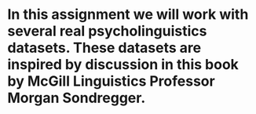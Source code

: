 # In this assignment we will work with several real psycholinguistics datasets. These datasets are inspired by discussion in this book by McGill Linguistics Professor Morgan Sondregger.
